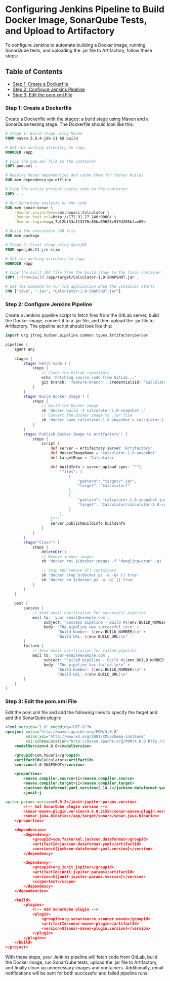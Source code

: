 # Configuring Jenkins Pipeline to Build Docker Image, SonarQube Tests, and Upload to Artifactory

To configure Jenkins to automate building a Docker image, running SonarQube tests, and uploading the .jar file to Artifactory, follow these steps:

## Table of Contents
- [Step 1: Create a Dockerfile](#step-1-create-a-dockerfile)
- [Step 2: Configure Jenkins Pipeline](#step-2-configure-jenkins-pipeline)
- [Step 3: Edit the pom.xml File](#step-3-edit-the-pomxml-file)

### Step 1: Create a Dockerfile

Create a Dockerfile with the stages: a build stage using Maven and a SonarQube testing stage. The Dockerfile should look like this:

```Dockerfile
# Stage 1: Build stage using Maven
FROM maven:3.8.4-jdk-11 AS build

# Set the working directory to /app
WORKDIR /app

# Copy the pom.xml file to the container
COPY pom.xml .

# Resolve Maven dependencies and cache them for faster builds
RUN mvn dependency:go-offline

# Copy the entire project source code to the container
COPY . .

# Run SonarQube analysis on the code
RUN mvn sonar:sonar \
    -Dsonar.projectKey=com.houari:Calculator \
    -Dsonar.host.url=http://172.31.27.246:9000/ \
    -Dsonar.login=sqa_7b12bf33a113276c85ba69626c9194265bfae05e

# Build the executable JAR file
RUN mvn package

# Stage 2: Final stage using OpenJDK
FROM openjdk:11-jre-slim

# Set the working directory to /app
WORKDIR /app

# Copy the built JAR file from the build stage to the final container
COPY --from=build /app/target/Calculator-1.0-SNAPSHOT.jar .

# Set the command to run the application when the container starts
CMD ["java", "-jar", "Calculator-1.0-SNAPSHOT.jar"]
```

### Step 2: Configure Jenkins Pipeline

Create a Jenkins pipeline script to fetch files from the GitLab server, build the Docker image, convert it to a .jar file, and then upload the .jar file to Artifactory. The pipeline script should look like this:

```groovy
import org.jfrog.hudson.pipeline.common.types.ArtifactoryServer

pipeline {
    agent any
    
    stages {
        stage('Fetch Code') {
            steps {
                // Clone the GitLab repository
                echo 'Fetching source code from GitLab...'
                git branch: 'feature-branch', credentialsId: 'Calculator', url: 'http://172.31.33.251/RoyBidani/calculator.git'
            }
        }
        stage('Build Docker Image') {
            steps {
                // Build the Docker image
                sh 'docker build -t calculator-1.0-snapshot .'
                // Convert the Docker image to .jar file
                sh 'docker save calculator-1.0-snapshot > calculator-1.0-snapshot.jar'
            }
        }
        stage('Publish Docker Image to Artifactory') {
            steps {
                script {
                    def server = Artifactory.server 'Artifactory'
                    def dockerImageName = 'calculator-1.0-snapshot'
                    def targetRepo = 'Calculator' 

                    def buildInfo = server.upload spec: """{
                        "files": [
                            {
                                "pattern": "target/*.jar",
                                "target": "Calculator/"
                            },
                            {
                                "pattern": "calculator-1.0-snapshot.jar",
                                "target": "Calculator/calculator-1.0-snapshot.jar"
                            }
                        ]
                    }"""
                    server.publishBuildInfo buildInfo
                }
            }
        }
        stage("Clean") {
            steps {
                deleteDir()
                // Remove <none> images
                sh 'docker rmi $(docker images -f "dangling=true" -q) || true'

                // Stop and remove all containers
                sh 'docker stop $(docker ps -a -q) || true'
                sh 'docker rm $(docker ps -a -q) || true'
            }
        }
    } 
    
    post {
        success {
            // Send email notification for successful pipeline
            mail to: 'your-email@example.com',
                 subject: "Success pipeline - Build #${env.BUILD_NUMBER}",
                 body: "The pipeline was successful.\n\n" +
                       "Build Number: ${env.BUILD_NUMBER}\n" +
                       "Build URL: ${env.BUILD_URL}\n"
        }
        failure {
            // Send email notification for failed pipeline
            mail to: 'your-email@example.com',
                 subject: "Failed pipeline - Build #${env.BUILD_NUMBER}",
                 body: "The pipeline has failed.\n\n" +
                       "Build Number: ${env.BUILD_NUMBER}\n" +
                       "Build URL: ${env.BUILD_URL}\n"
        }
    }
}
```

### Step 3: Edit the pom.xml File

Edit the pom.xml file and add the following lines to specify the target and add the SonarQube plugin:

```xml
<?xml version="1.0" encoding="UTF-8"?>
<project xmlns="http://maven.apache.org/POM/4.0.0"
         xmlns:xsi="http://www.w3.org/2001/XMLSchema-instance"
         xsi:schemaLocation="http://maven.apache.org/POM/4.0.0 http://maven.apache.org/xsd/maven-4.0.0.xsd">
    <modelVersion>4.0.0</modelVersion>

    <groupId>com.houari</groupId>
    <artifactId>Calculator</artifactId>
    <version>1.0-SNAPSHOT</version>

    <properties>
        <maven.compiler.source>11</maven.compiler.source>
        <maven.compiler.target>11</maven.compiler.target>
        <jackson-dataformat-yaml.version>2.14.2</jackson-dataformat-yaml.version>
        <junit-j

upiter-params.version>5.9.2</junit-jupiter-params.version>
        <!-- Set SonarQube plugin version -->
        <sonar-maven-plugin.version>3.9.0.2155</sonar-maven-plugin.version>
        <sonar.java.binaries>/app/target/sonar</sonar.java.binaries>
    </properties>

    <dependencies>
        <dependency>
            <groupId>com.fasterxml.jackson.dataformat</groupId>
            <artifactId>jackson-dataformat-yaml</artifactId>
            <version>${jackson-dataformat-yaml.version}</version>
        </dependency>

        <dependency>
            <groupId>org.junit.jupiter</groupId>
            <artifactId>junit-jupiter-params</artifactId>
            <version>${junit-jupiter-params.version}</version>
            <scope>test</scope>
        </dependency>
    </dependencies>

    <build>
        <plugins>
            <!-- Add SonarQube plugin -->
            <plugin>
                <groupId>org.sonarsource.scanner.maven</groupId>
                <artifactId>sonar-maven-plugin</artifactId>
                <version>${sonar-maven-plugin.version}</version>
            </plugin>
        </plugins>
    </build>
</project>
```

With these steps, your Jenkins pipeline will fetch code from GitLab, build the Docker image, run SonarQube tests, upload the .jar file to Artifactory, and finally clean up unnecessary images and containers. Additionally, email notifications will be sent for both successful and failed pipeline runs.
